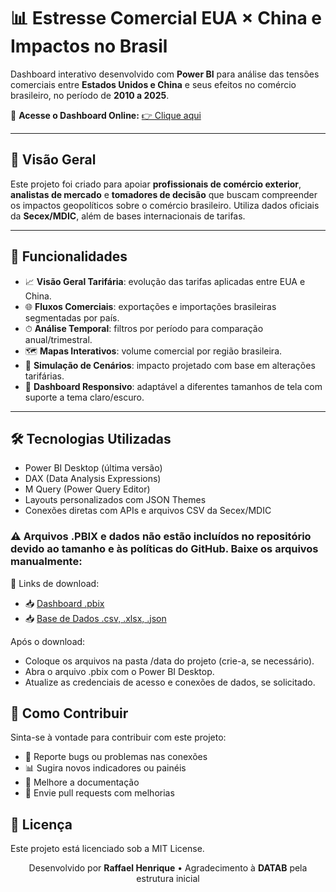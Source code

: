 # 📊 Estresse Comercial EUA × China e Impactos no Brasil

Dashboard interativo desenvolvido com **Power BI** para análise das tensões comerciais entre **Estados Unidos e China** e seus efeitos no comércio brasileiro, no período de **2010 a 2025**.

🔗 **Acesse o Dashboard Online:** [👉 Clique aqui](https://app.powerbi.com/view?r=eyJrIjoiOWE1M2I5ZTItMjE4MS00OTQ2LTk5YzEtODEzZjljNzQwNjExIiwidCI6IjBjZDI4MTg4LTM1NWItNDQ5Ny1hNDI4LWFhYWY3YmIwOWY0MCJ9&pageName=ReportSection)

---

## 🧠 Visão Geral

Este projeto foi criado para apoiar **profissionais de comércio exterior**, **analistas de mercado** e **tomadores de decisão** que buscam compreender os impactos geopolíticos sobre o comércio brasileiro. Utiliza dados oficiais da **Secex/MDIC**, além de bases internacionais de tarifas.

---

## 🔧 Funcionalidades

- 📈 **Visão Geral Tarifária**: evolução das tarifas aplicadas entre EUA e China.
- 🌐 **Fluxos Comerciais**: exportações e importações brasileiras segmentadas por país.
- ⏱ **Análise Temporal**: filtros por período para comparação anual/trimestral.
- 🗺 **Mapas Interativos**: volume comercial por região brasileira.
- 🔄 **Simulação de Cenários**: impacto projetado com base em alterações tarifárias.
- 📱 **Dashboard Responsivo**: adaptável a diferentes tamanhos de tela com suporte a tema claro/escuro.

---

## 🛠 Tecnologias Utilizadas

- Power BI Desktop (última versão)
- DAX (Data Analysis Expressions)
- M Query (Power Query Editor)
- Layouts personalizados com JSON Themes
- Conexões diretas com APIs e arquivos CSV da Secex/MDIC

### ⚠️ Arquivos .PBIX e dados não estão incluídos no repositório devido ao tamanho e às políticas do GitHub. Baixe os arquivos manualmente:

🔗 Links de download:

- 📥 [Dashboard .pbix](https://file.kiwi/bc74bb73#ySXStKukOtta3nyPGQNvqw)
- 📥 [Base de Dados .csv, .xlsx, .json](https://file.kiwi/4790c9c1#BAau24cVtP2SQo60R86zpA)

Após o download:

- Coloque os arquivos na pasta /data do projeto (crie-a, se necessário).
- Abra o arquivo .pbix com o Power BI Desktop.
- Atualize as credenciais de acesso e conexões de dados, se solicitado.

## 🤝 Como Contribuir

Sinta-se à vontade para contribuir com este projeto:

- 📌 Reporte bugs ou problemas nas conexões
- 📊 Sugira novos indicadores ou painéis
- 📝 Melhore a documentação
- 🔁 Envie pull requests com melhorias

## 📄 Licença

Este projeto está licenciado sob a MIT License.

<p align="center">Desenvolvido por <strong>Raffael Henrique</strong> • Agradecimento à <strong>DATAB</strong> pela estrutura inicial</p>
